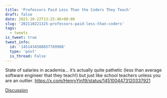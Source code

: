 ```yaml
---
title: 'Professors Paid Less Than the Coders They Teach'
draft: false
date: 2021-10-22T13:25:46+00:00
slug: '202110221325-professors-paid-less-than-coders'
tags:
  - tweets
is_tweet: true
tweet_info:
  id: '1451434588857769988'
  type: 'post'
  is_thread: False
---
```




State of salaries in academia… it’s actually quite pathetic (less than average software engineer that they teach!) but just like school teachers unless you are an outlier. <https://x.com/HenryYin19/status/1451004473120337921>

[Discussion](https://x.com/sytelus/status/1451434588857769988)
